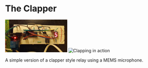 # The Clapper

<img src="/images/clapper.jpg?raw=true" alt="The clapper circuit" width="40%"/> <img src="/./images/clapping.gif" alt="Clapping in action" width="40%"/>

A simple version of a clapper style relay using a MEMS microphone.